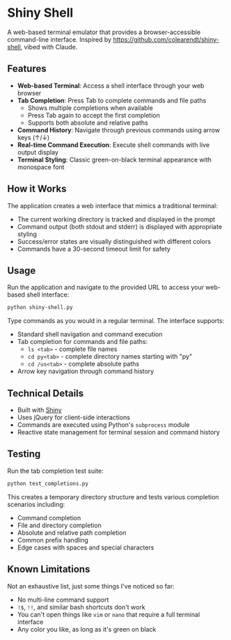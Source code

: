 # Shiny Shell

A web-based terminal emulator that provides a browser-accessible command-line interface. Inspired by https://github.com/colearendt/shiny-shell, vibed with Claude.

## Features

- **Web-based Terminal**: Access a shell interface through your web browser
- **Tab Completion**: Press Tab to complete commands and file paths
  - Shows multiple completions when available
  - Press Tab again to accept the first completion
  - Supports both absolute and relative paths
- **Command History**: Navigate through previous commands using arrow keys (↑/↓)
- **Real-time Command Execution**: Execute shell commands with live output display
- **Terminal Styling**: Classic green-on-black terminal appearance with monospace font

## How it Works

The application creates a web interface that mimics a traditional terminal:

- The current working directory is tracked and displayed in the prompt
- Command output (both stdout and stderr) is displayed with appropriate styling
- Success/error states are visually distinguished with different colors
- Commands have a 30-second timeout limit for safety

## Usage

Run the application and navigate to the provided URL to access your web-based shell interface:

```bash
python shiny-shell.py
```

Type commands as you would in a regular terminal. The interface supports:
- Standard shell navigation and command execution
- Tab completion for commands and file paths:
  - `ls <tab>` - complete file names
  - `cd py<tab>` - complete directory names starting with "py"
  - `cd /us<tab>` - complete absolute paths
- Arrow key navigation through command history

## Technical Details

- Built with [Shiny](https://shiny.posit.co/py/)
- Uses jQuery for client-side interactions
- Commands are executed using Python's `subprocess` module
- Reactive state management for terminal session and command history

## Testing

Run the tab completion test suite:

```bash
python test_completions.py
```

This creates a temporary directory structure and tests various completion scenarios including:
- Command completion
- File and directory completion
- Absolute and relative path completion
- Common prefix handling
- Edge cases with spaces and special characters

## Known Limitations

Not an exhaustive list, just some things I've noticed so far:

- No multi-line command support
- `!$`, `!!`, and similar bash shortcuts don't work
- You can't open things like `vim` or `nano` that require a full terminal interface
- Any color you like, as long as it's green on black
